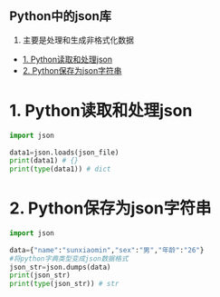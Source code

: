 Python中的json库
---
1. 主要是处理和生成非格式化数据

<!-- TOC -->

- [1. Python读取和处理json](#1-python读取和处理json)
- [2. Python保存为json字符串](#2-python保存为json字符串)

<!-- /TOC -->

# 1. Python读取和处理json
```py
import json
 
data1=json.loads(json_file)
print(data1) # {}
print(type(data1)) # dict
```

# 2. Python保存为json字符串
```py
import json
 
data={"name":"sunxiaomin","sex":"男","年龄":"26"}
#将python字典类型变成json数据格式
json_str=json.dumps(data)
print(json_str)
print(type(json_str)) # str
```
